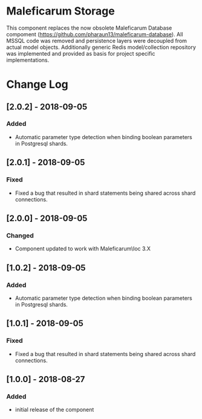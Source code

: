 # Maleficarum Storage

This component replaces the now obsolete Maleficarum Database compoment (https://github.com/pharaun13/maleficarum-database). All MSSQL code was removed and persistence layers were decoupled from actual model objects. Additionally generic Redis model/collection repository was implemented and provided as basis for project specific implementations.

# Change Log

## [2.0.2] - 2018-09-05
### Added
- Automatic parameter type detection when binding boolean parameters in Postgresql shards.

## [2.0.1] - 2018-09-05
### Fixed
- Fixed a bug that resulted in shard statements being shared across shard connections. 

## [2.0.0] - 2018-09-05
### Changed
- Component updated to work with Maleficarum\Ioc 3.X

## [1.0.2] - 2018-09-05
### Added
- Automatic parameter type detection when binding boolean parameters in Postgresql shards.

## [1.0.1] - 2018-09-05
### Fixed
- Fixed a bug that resulted in shard statements being shared across shard connections.

## [1.0.0] - 2018-08-27
### Added
- initial release of the component
